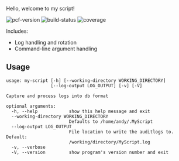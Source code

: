 Hello, welcome to my script!

![pcf-version](https://img.shields.io/badge/myscript-v0.0.0-blue.svg)
![build-status](https://img.shields.io/badge/build-passing-green.svg)
![coverage](https://img.shields.io/badge/coverage-100%25-orange.svg)

Includes:
- Log handling and rotation
- Command-line argument handling

## Usage

```
usage: my-script [-h] [--working-directory WORKING_DIRECTORY]
                 [--log-output LOG_OUTPUT] [-v] [-V]

Capture and process logs into db format

optional arguments:
  -h, --help            show this help message and exit
  --working-directory WORKING_DIRECTORY
                        Defaults to /home/andy/.MyScript
  --log-output LOG_OUTPUT
                        File location to write the auditlogs to. Default:
                        /working/directory/MyScript.log
  -v, --verbose
  -V, --version         show program's version number and exit
  ```
